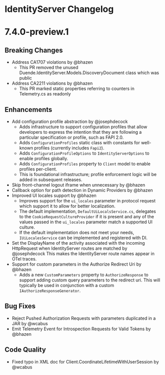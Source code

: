 # IdentityServer Changelog

# 7.4.0-preview.1

## Breaking Changes
- Address CA1707 violations by @bhazen
  - This PR removed the unused Duende.IdentityServer.Models.DiscoveryDocument class which was public
- Address CA2211 violations by @bhazen
  - This PR marked static properties referring to counters in Telemetry.cs as readonly

## Enhancements
- Add configuration profile abstraction by @josephdecock
  - Adds infrastructure to support configuration profiles that allow developers to express the intention that they are following a particular specification or profile, such as FAPI 2.0.
  - Adds `ConfigurationProfiles` static class with constants for well-known profiles (currently includes `Fapi2`).
  - Adds `ConfigurationProfileOptions` to `IdentityServerOptions` to enable profiles globally.
  - Adds `ConfigurationProfiles` property to `Client` model to enable profiles per-client.
  - This is foundational infrastructure; profile enforcement logic will be added in subsequent releases.
- Skip front-channel logout iframe when unnecessary by @bhazen
- Callback option for path detection in Dynamic Providers by @bhazen
- Improved UI locales support by @bhazen
  - Improves support for the `ui_locales` parameter in protocol request which support it to allow for better localization.
  - The default implementation, `DefaultUiLocalsService.cs`, delegates to the `CookieRequestCultureProvider` if it is present and any of the values passed in the
`ui_locales` parameter match a supported UI culture.
  - If the default implementation does not meet your needs, `IUiLocalesService` can be implemented and registered with DI.
- Set the DisplayName of the activity associated with the incoming HttpRequest when IdentityServer routes are matched by @josephdecock
  This makes the IdentityServer route names appear in OTel traces.
- Support for custom parameters in the Authorize Redirect Uri by @bhazen
  - Adds a new `CustomParameters` property to `AuthorizeResponse` to support adding custom query parameters to the redirect uri. This will typically be used in conjunction with a custom `IAuthorizeResponseGenerator`.

## Bug Fixes
- Reject Pushed Authorization Requests with parameters duplicated in a JAR by @wcabus
- Emit Telemetry Event for Introspection Requests for Valid Tokens by @bhazen

## Code Quality
- Fixed typo in XML doc for Client.CoordinateLifetimeWithUserSession by @wcabus

